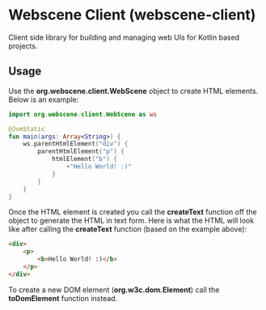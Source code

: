 # Webscene Client (webscene-client)

Client side library for building and managing web UIs for Kotlin based projects.


## Usage

Use the **org.webscene.client.WebScene** object to create HTML elements. Below is an example:

```kotlin
import org.webscene.client.WebScene as ws

@JvmStatic
fun main(args: Array<String>) {
    ws.parentHtmlElement("div") {
        parentHtmlElement("p") {
            htmlElement("b") {
                +"Hello World! :)"
            }
        }
    }
}
```


Once the HTML element is created you call the **createText** function off the object to generate the HTML in text form. Here is what the HTML will look like after calling the **createText** function (based on the example above):

```html
<div>
    <p>
        <b>Hello World! :)</b>
    </p>
</div>
```

To create a new DOM element (**org.w3c.dom.Element**) call the **toDomElement** function instead.